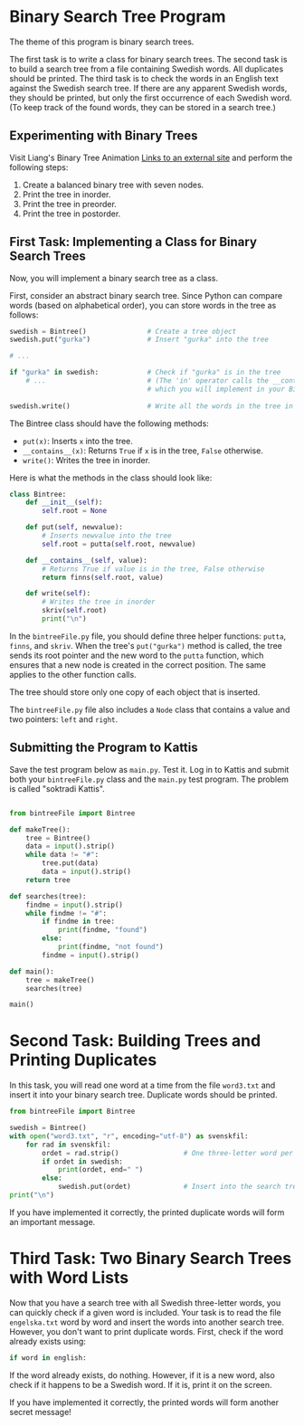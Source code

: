 # Binary Search Tree Program

The theme of this program is binary search trees.

The first task is to write a class for binary search trees.
The second task is to build a search tree from a file containing Swedish words. All duplicates should be printed.
The third task is to check the words in an English text against the Swedish search tree. If there are any apparent Swedish words, they should be printed, but only the first occurrence of each Swedish word. (To keep track of the found words, they can be stored in a search tree.)

## Experimenting with Binary Trees

Visit Liang's Binary Tree Animation [Links to an external site](https://www.cs.usfca.edu/~galles/visualization/BST.html) and perform the following steps:

1. Create a balanced binary tree with seven nodes.
2. Print the tree in inorder.
3. Print the tree in preorder.
4. Print the tree in postorder.

## First Task: Implementing a Class for Binary Search Trees

Now, you will implement a binary search tree as a class.

First, consider an abstract binary search tree. Since Python can compare words (based on alphabetical order), you can store words in the tree as follows:

```python
swedish = Bintree()               # Create a tree object
swedish.put("gurka")              # Insert "gurka" into the tree

# ...

if "gurka" in swedish:            # Check if "gurka" is in the tree
    # ...                         # (The 'in' operator calls the __contains__ method,
                                  # which you will implement in your Bintree class)
     
swedish.write()                   # Write all the words in the tree in alphabetical order
```

The Bintree class should have the following methods:

- `put(x)`: Inserts `x` into the tree.
- `__contains__(x)`: Returns `True` if `x` is in the tree, `False` otherwise.
- `write()`: Writes the tree in inorder.

Here is what the methods in the class should look like:

```python
class Bintree:
    def __init__(self):
        self.root = None

    def put(self, newvalue):
        # Inserts newvalue into the tree
        self.root = putta(self.root, newvalue)

    def __contains__(self, value):
        # Returns True if value is in the tree, False otherwise
        return finns(self.root, value)

    def write(self):
        # Writes the tree in inorder
        skriv(self.root)
        print("\n")
```

In the `bintreeFile.py` file, you should define three helper functions: `putta`, `finns`, and `skriv`. When the tree's `put("gurka")` method is called, the tree sends its root pointer and the new word to the `putta` function, which ensures that a new node is created in the correct position. The same applies to the other function calls.

The tree should store only one copy of each object that is inserted.

The `bintreeFile.py` file also includes a `Node` class that contains a value and two pointers: `left` and `right`.


## Submitting the Program to Kattis

Save the test program below as `main.py`.
Test it.
Log in to Kattis and submit both your `bintreeFile.py` class and the `main.py` test program. The problem is called "soktradi Kattis".

```python

from bintreeFile import Bintree

def makeTree():
    tree = Bintree()
    data = input().strip()
    while data != "#":
        tree.put(data)
        data = input().strip()
    return tree

def searches(tree):
    findme = input().strip()
    while findme != "#":
        if findme in tree:
            print(findme, "found")
        else:
            print(findme, "not found")
        findme = input().strip()

def main():
    tree = makeTree()
    searches(tree)

main()
```

# Second Task: Building Trees and Printing Duplicates

In this task, you will read one word at a time from the file `word3.txt` and insert it into your binary search tree. Duplicate words should be printed.

```python
from bintreeFile import Bintree

swedish = Bintree()
with open("word3.txt", "r", encoding="utf-8") as svenskfil:
    for rad in svenskfil:
        ordet = rad.strip()                # One three-letter word per line
        if ordet in swedish:
            print(ordet, end=" ") 
        else:
            swedish.put(ordet)             # Insert into the search tree
print("\n")
```

If you have implemented it correctly, the printed duplicate words will form an important message.

# Third Task: Two Binary Search Trees with Word Lists

Now that you have a search tree with all Swedish three-letter words, you can quickly check if a given word is included. Your task is to read the file `engelska.txt` word by word and insert the words into another search tree. However, you don't want to print duplicate words. First, check if the word already exists using:

```python
if word in english:
```

If the word already exists, do nothing. However, if it is a new word, also check if it happens to be a Swedish word. If it is, print it on the screen.

If you have implemented it correctly, the printed words will form another secret message!
